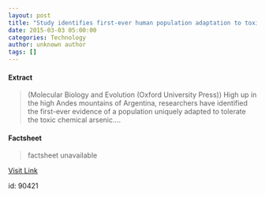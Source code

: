 ```yaml
---
layout: post
title: "Study identifies first-ever human population adaptation to toxic chemical, arsenic"
date: 2015-03-03 05:00:00
categories: Technology
author: unknown author
tags: []
---
```



#### Extract
>(Molecular Biology and Evolution (Oxford University Press)) High up in the high Andes mountains of Argentina, researchers have identified the first-ever evidence of a population uniquely adapted to tolerate the toxic chemical arsenic....

#### Factsheet
>factsheet unavailable

[Visit Link](http://www.eurekalert.org/pub_releases/2015-03/mbae-sif022715.php)

id:   90421
